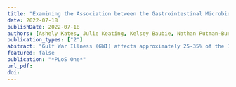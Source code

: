 ```yaml
---
title: "Examining the Association between the Gastrointestinal Microbiome and Gulf War Illness: A Prospective Cohort Study"
date: 2022-07-18
publishDate: 2022-07-18
authors: [Ashely Kates, Julie Keating, Kelsey Baubie, Nathan Putman-Buehler, Lauren Watson, Jared Godfrey, Courtney DeBlois, Garret Suen, Dane Cook, David Rabago, Ronald Gangnon, Nasia Safdar]
publication_types: ["2"]
abstract: "Gulf War Illness (GWI) affects approximately 25-35% of the 1991 Gulf War Veteran population. Those affected experience a wide range of symptoms including pain, fatigue, cognitive impairments, gastrointestinal dysfunction, skin disorders, and respiratory symptoms. Longitudinal studies have shown patients with GWI have had little to improvement in symptoms since their diagnosis. The gut microbiome and diet have been shown to play an important role in overall health and preliminary research has shown the gut microbiota may play a role in GWI as well. To examine the relationship between the gut microbiota, diet, and GWI, we conducted an eight week prospective cohort study collecting stool samples, medication and health history, and dietary data. Stool samples were analyzed using 16S rRNA sequencing on the Illumina MiSeq. Sixty-nine participants were enrolled into the study, 36 of which met the case definition for GWI. The gut microbiome of participants was very stable over the duration of the study and showed no within person (alpha diversity) differences between groups though beta diversity was statistically different between those with and without GWI. Several taxonomic lineages were identified as differentially abundant between those with and without GWI (n=9)."
featured: false
publication: "*PLoS One*"
url_pdf: 
doi: 
---
```


